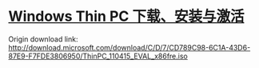 # [Windows Thin PC 下载、安装与激活](https://bitmingw.com/2017/04/24/windows-thin-pc-download-install-activate/)

Origin download link: http://download.microsoft.com/download/C/D/7/CD789C98-6C1A-43D6-87E9-F7FDE3806950/ThinPC_110415_EVAL_x86fre.iso
